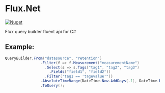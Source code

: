 # Flux.Net
[![Nuget](https://img.shields.io/nuget/v/FluxQuery.Net)](https://www.nuget.org/packages/FluxQuery.Net/)

Flux query builder fluent api for C#

## Example:

```csharp
QueryBuilder.From("datasource", "retention")
                .Filter(f => f.Measurement("measurementName")
                  .Select(s => s.Tags("tag1", "tag2", "tag3")
                    .Fields("field1", "field2"))
                  .Filter("tag1 == 'tagevalue'"))
                .AbsoluteTimeRange(DateTime.Now.AddDays(-1), DateTime.Now)
                .ToQuery();
```
